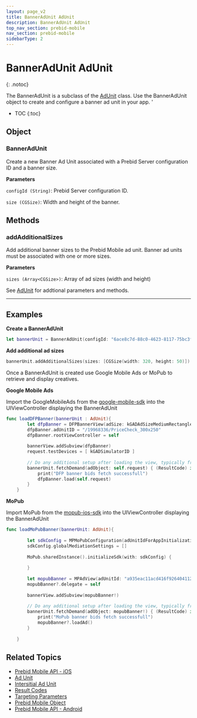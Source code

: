 ```yaml
---
layout: page_v2
title: BannerAdUnit AdUnit
description: BannerAdUnit AdUnit
top_nav_section: prebid-mobile
nav_section: prebid-mobile
sidebarType: 2
---
```


# BannerAdUnit AdUnit
{: .notoc}

The BannerAdUnit is a subclass of the [AdUnit]({{site.baseurl}}/prebid-mobile/pbm-api/ios/pbm-adunit-ios.html) class. Use the BannerAdUnit object to create and configure a banner ad unit in your app.  '

- TOC
 {:toc}

## Object

### BannerAdUnit

Create a new Banner Ad Unit associated with a Prebid Server configuration ID and a banner size. 

**Parameters**

`configId (String)`: Prebid Server configuration ID.

`size (CGSize)`: Width and height of the banner.

## Methods

### addAdditionalSizes

Add additional banner sizes to the Prebid Mobile ad unit. Banner ad units must be associated with one or more sizes. 

**Parameters**

`sizes (Array<CGSize>)`: Array of ad sizes (width and height)

See [AdUnit]({{site.baseurl}}/prebid-mobile/pbm-api/ios/pbm-adunit-ios.html) for addtional parameters and methods. 

---

## Examples

**Create a BannerAdUnit**
```Swift        
let bannerUnit = BannerAdUnit(configId: "6ace8c7d-88c0-4623-8117-75bc3f0a2e45", size: CGSize(width: 300, height: 250))
```
**Add additional ad sizes**

```Swift
bannerUnit.addAdditionalSizes(sizes: [CGSize(width: 320, height: 50)])
```
Once a BannerAdUnit is created use Google Mobile Ads or MoPub to retrieve and display creatives.

**Google Mobile Ads**

Import the GoogleMobileAds from the [google-mobile-sdk](https://developers.google.com/admob/ios/download) into the UIViewController displaying the BannerAdUnit

```Swift
func loadDFPBanner(bannerUnit : AdUnit){
        let dfpBanner = DFPBannerView(adSize: kGADAdSizeMediumRectangle)
        dfpBanner.adUnitID = "/19968336/PriceCheck_300x250"
        dfpBanner.rootViewController = self
        
        bannerView.addSubview(dfpBanner)
        request.testDevices = [ kGADSimulatorID ]
        
        // Do any additional setup after loading the view, typically from a nib.
        bannerUnit.fetchDemand(adObject: self.request) { (ResultCode) in
            print("DFP banner bids fetch successfull")
            dfpBanner.load(self.request)
        }
    }
```

**MoPub**

Import MoPub from the [mopub-ios-sdk](https://github.com/mopub/mopub-ios-sdk) into the UIViewController displaying the BannerAdUnit

```Swift
func loadMoPubBanner(bannerUnit: AdUnit){
        
        let sdkConfig = MPMoPubConfiguration(adUnitIdForAppInitialization: "a935eac11acd416f92640411234fbba6")
        sdkConfig.globalMediationSettings = []
        
        MoPub.sharedInstance().initializeSdk(with: sdkConfig) {
            
        }
        
        let mopubBanner = MPAdView(adUnitId: "a935eac11acd416f92640411234fbba6", size: CGSize(width: 300, height: 250))
        mopubBanner?.delegate = self
        
        bannerView.addSubview(mopubBanner!)
        
        // Do any additional setup after loading the view, typically from a nib.
        bannerUnit.fetchDemand(adObject: mopubBanner!) { (ResultCode) in
            print("MoPub banner bids fetch successfull")
            mopubBanner?.loadAd()
        }
        
    }
```

## Related Topics 

- [Prebid Mobile API - iOS]({{site.baseurl}}/prebid-mobile/pbm-api/ios/pbm-api-iOS.html)
- [Ad Unit]({{site.baseurl}}/prebid-mobile/pbm-api/ios/pbm-adunit-ios.html)
- [Intersitial Ad Unit]({{site.baseurl}}/prebid-mobile/pbm-api/ios/pbm-interstitial-ad-ios.html)
- [Result Codes]({{site.baseurl}}/prebid-mobile/pbm-api/ios/pbm-api-result-codes-ios.html)
- [Targeting Parameters]({{site.baseurl}}/prebid-mobile/pbm-api/ios/pbm-targeting-ios.html)
- [Prebid Mobile Object]({{site.baseurl}}/prebid-mobile/pbm-api/ios/prebidmobile-object-ios.html)
- [Prebid Mobile API - Android]({{site.baseurl}}/prebid-mobile/pbm-api/android/pbm-api-android.html)